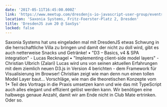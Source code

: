 ```yaml
---
date: '2017-05-11T16:45:00.000Z'
link: 'https://www.meetup.com/dresdenjs-io-javascript-user-group/events/238951851'
location: 'Saxonia Systems, Fritz-Foerster-Platz 2, Dresden'
title: 'DresdenJS zum 20 @ SaxSys'
locked: false
---
```

Saxonia Systems hat uns eingeladen mal mit DresdenJS etwas Schwung in die herrschaftliche Villa zu bringen und damit der nicht zu doll wird, gibt es auch netterweise Snacks und Getränke! • "D3 – Basics, v4 & SPA integration" - Lucas Recknagel • "Implementing client-side model layers" - Christian Ulbrich (Zalari) Lucas wird uns von seinen aktuellen Erfahrungen mit dem ziemlich neuen D3.js in Version 4 berichten - dem Framework für Visualisierung im Browser! Christian zeigt wie man denn nun einen tollen Model Layer baut... Vorschläge, wie man die theoretischen Konzepte vom 1* Teil des Vortrags in die Praxis umsetzen kann und wie das mit TypeScript auch alles elegant und effizient gelöst werden kann. Wir benötigen eine halbwegs genaue Anzahl, damit wir am Ende nicht in Club Mate ertrinken. Oder so.
